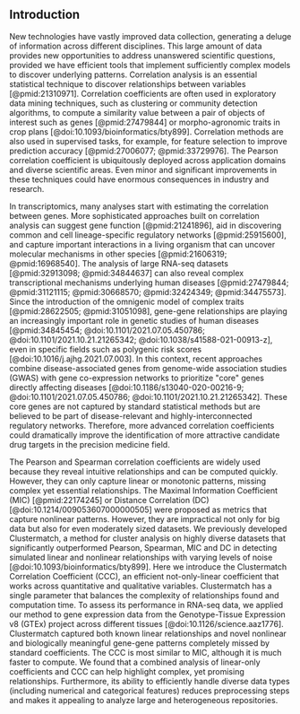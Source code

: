 ## Introduction

New technologies have vastly improved data collection, generating a deluge of information across different disciplines.
This large amount of data provides new opportunities to address unanswered scientific questions, provided we have efficient tools that implement sufficiently complex models to discover underlying patterns.
Correlation analysis is an essential statistical technique to discover relationships between variables [@pmid:21310971].
Correlation coefficients are often used in exploratory data mining techniques, such as clustering or community detection algorithms, to compute a similarity value between a pair of objects of interest such as genes [@pmid:27479844] or morpho-agronomic traits in crop plans [@doi:10.1093/bioinformatics/bty899].
Correlation methods are also used in supervised tasks, for example, for feature selection to improve prediction accuracy [@pmid:27006077; @pmid:33729976].
The Pearson correlation coefficient is ubiquitously deployed across application domains and diverse scientific areas.
Even minor and significant improvements in these techniques could have enormous consequences in industry and research.


In transcriptomics, many analyses start with estimating the correlation between genes.
More sophisticated approaches built on correlation analysis can suggest gene function [@pmid:21241896], aid in discovering common and cell lineage-specific regulatory networks [@pmid:25915600], and capture important interactions in a living organism that can uncover molecular mechanisms in other species [@pmid:21606319; @pmid:16968540].
The analysis of large RNA-seq datasets [@pmid:32913098; @pmid:34844637] can also reveal complex transcriptional mechanisms underlying human diseases [@pmid:27479844; @pmid:31121115; @pmid:30668570; @pmid:32424349; @pmid:34475573].
Since the introduction of the omnigenic model of complex traits [@pmid:28622505; @pmid:31051098], gene-gene relationships are playing an increasingly important role in genetic studies of human diseases [@pmid:34845454; @doi:10.1101/2021.07.05.450786; @doi:10.1101/2021.10.21.21265342; @doi:10.1038/s41588-021-00913-z], even in specific fields such as polygenic risk scores [@doi:10.1016/j.ajhg.2021.07.003].
In this context, recent approaches combine disease-associated genes from genome-wide association studies (GWAS) with gene co-expression networks to prioritize "core" genes directly affecting diseases [@doi:10.1186/s13040-020-00216-9; @doi:10.1101/2021.07.05.450786; @doi:10.1101/2021.10.21.21265342].
These core genes are not captured by standard statistical methods but are believed to be part of disease-relevant and highly-interconnected regulatory networks.
Therefore, more advanced correlation coefficients could dramatically improve the identification of more attractive candidate drug targets in the precision medicine field.


The Pearson and Spearman correlation coefficients are widely used because they reveal intuitive relationships and can be computed quickly.
However, they can only capture linear or monotonic patterns, missing complex yet essential relationships.
The Maximal Information Coefficient (MIC) [@pmid:22174245] or Distance Correlation (DC) [@doi:10.1214/009053607000000505] were proposed as metrics that capture nonlinear patterns.
However, they are impractical not only for big data but also for even moderately sized datasets.
We previously developed Clustermatch, a method for cluster analysis on highly diverse datasets that significantly outperformed Pearson, Spearman, MIC and DC in detecting simulated linear and nonlinear relationships with varying levels of noise [@doi:10.1093/bioinformatics/bty899].
Here we introduce the Clustermatch Correlation Coefficient (CCC), an efficient not-only-linear coefficient that works across quantitative and qualitative variables.
Clustermatch has a single parameter that balances the complexity of relationships found and computation time.
To assess its performance in RNA-seq data, we applied our method to gene expression data from the Genotype-Tissue Expression v8 (GTEx) project across different tissues [@doi:10.1126/science.aaz1776].
Clustermatch captured both known linear relationships and novel nonlinear and biologically meaningful gene-gene patterns completely missed by standard coefficients.
The CCC is most similar to MIC, although it is much faster to compute.
We found that a combined analysis of linear-only coefficients and CCC can help highlight complex, yet promising relationships.
Furthermore, its ability to efficiently handle diverse data types (including numerical and categorical features) reduces preprocessing steps and makes it appealing to analyze large and heterogeneous repositories.
